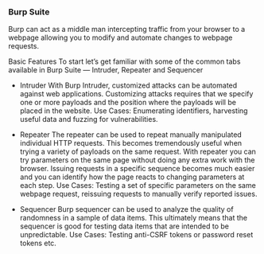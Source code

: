 ### Burp Suite
Burp can act as a middle man intercepting traffic from your browser to a webpage allowing you to modify and automate changes to webpage requests.

Basic Features
To start let’s get familiar with some of the common tabs available in Burp Suite — Intruder, Repeater and Sequencer

* Intruder
With Burp Intruder, customized attacks can be automated against web applications. Customizing attacks requires that we specify one or more payloads and the position where the payloads will be placed in the website. Use Cases: Enumerating identifiers, harvesting useful data and fuzzing for vulnerabilities.

* Repeater
The repeater can be used to repeat manually manipulated individual HTTP requests. This becomes tremendously useful when trying a variety of payloads on the same request. With repeater you can try parameters on the same page without doing any extra work with the browser. Issuing requests in a specific sequence becomes much easier and you can identify how the page reacts to changing parameters at each step. Use Cases: Testing a set of specific parameters on the same webpage request, reissuing requests to manually verify reported issues.

* Sequencer
Burp sequencer can be used to analyze the quality of randomness in a sample of data items. This ultimately means that the sequencer is good for testing data items that are intended to be unpredictable. Use Cases: Testing anti-CSRF tokens or password reset tokens etc.
